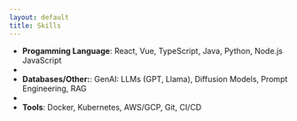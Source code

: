 ```yaml
---
layout: default
title: Skills
---
```


- **Progamming Language**: React, Vue, TypeScript, Java, Python, Node.js JavaScript
-  
- **Databases/Other:**:  GenAI: LLMs (GPT, Llama), Diffusion Models, Prompt Engineering,
RAG
- 
- **Tools**: Docker, Kubernetes, AWS/GCP, Git, CI/CD
